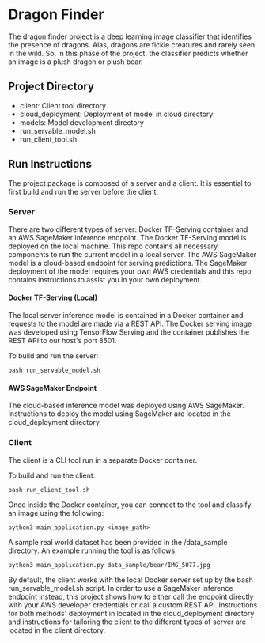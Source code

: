 # Dragon Finder

The dragon finder project is a deep learning image classifier that identifies the presence of dragons. Alas, dragons are fickle creatures and rarely seen in the wild. So, in this phase of the project, the classifier predicts whether an image is a plush dragon or plush bear.

## Project Directory
- client: Client tool directory
- cloud_deployment: Deployment of model in cloud directory
- models: Model development directory
- run_servable_model.sh
- run_client_tool.sh


## Run Instructions
The project package is composed of a server and a client. It is essential to first build and run the server before the client.

### Server

There are two different types of server: Docker TF-Serving container and an AWS SageMaker inference endpoint. The Docker TF-Serving model is deployed on the local machine. This repo contains all necessary components to run the current model in a local server. The AWS SageMaker model is a cloud-based endpoint for serving predictions. The SageMaker deployment of the model requires your own AWS credentials and this repo contains instructions to assist you in your own deployment.

#### Docker TF-Serving (Local)

The local server inference model is contained in a Docker container and requests to the model are made via a REST API. The Docker serving image was developed using TensorFlow Serving and the container publishes the REST API to our host's port 8501.

To build and run the server:

    bash run_servable_model.sh
    
#### AWS SageMaker Endpoint

The cloud-based inference model was deployed using AWS SageMaker. Instructions to deploy the model using SageMaker are located in the cloud_deployment directory.

### Client
The client is a CLI tool run in a separate Docker container. 

To build and run the client:

    bash run_client_tool.sh

Once inside the Docker container, you can connect to the tool and classify an image using the following:

    python3 main_application.py <image_path>

A sample real world dataset has been provided in the /data_sample directory. An example running the tool is as follows:

    python3 main_application.py data_sample/bear/IMG_5077.jpg
    
By default, the client works with the local Docker server set up by the bash run_servable_model.sh script. In order to use a SageMaker inference endpoint instead, this project shows how to either call the endpoint directly with your AWS developer credentials or call a custom REST API. Instructions for both methods' deployment in located in the cloud_deployment directory and instructions for tailoring the client to the different types of server are located in the client directory.

